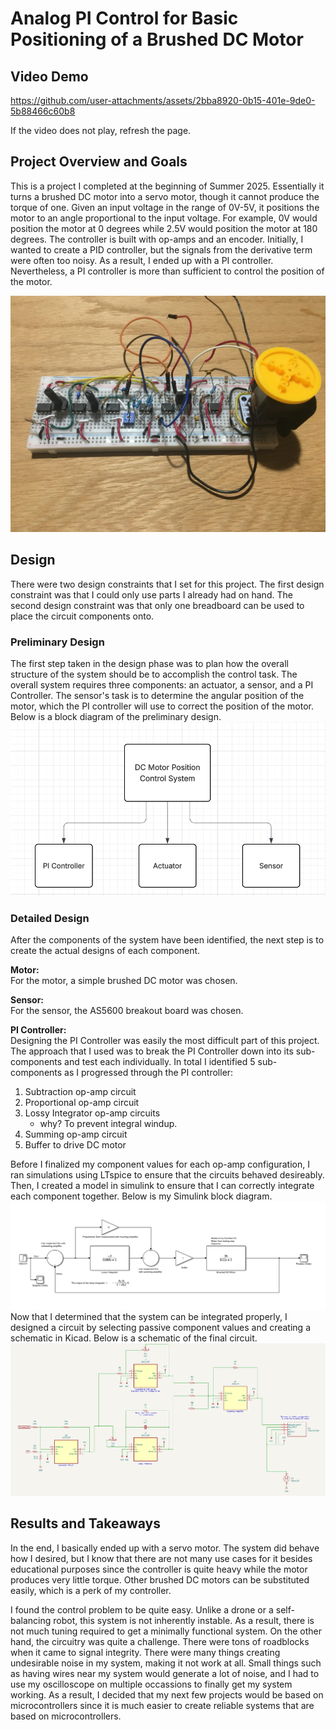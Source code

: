 # Analog PI Control for Basic Positioning of a Brushed DC Motor

## Video Demo
https://github.com/user-attachments/assets/2bba8920-0b15-401e-9de0-5b88466c60b8

If the video does not play, refresh the page.

## Project Overview and Goals
This is a project I completed at the beginning of Summer 2025. Essentially it turns a brushed DC motor into a servo motor, though it cannot produce the torque of one. Given an input voltage in the range of 0V-5V, it positions the motor to an angle proportional to the input voltage. For example, 0V would position the motor at 0 degrees while 2.5V would position the motor at 180 degrees. The controller is built with op-amps and an encoder. Initially, I wanted to create a PID controller, but the signals from the derivative term were often too noisy. As a result, I ended up with a PI controller. Nevertheless, a PI controller is more than sufficient to control the position of the motor.

![Motor Controller](images/IMG_3965.JPG)

## Design
There were two design constraints that I set for this project. The first design constraint was that I could only use parts I already had on hand. The second design constraint was that only one breadboard can be used to place the circuit components onto.

### Preliminary Design
The first step taken in the design phase was to plan how the overall structure of the system should be to accomplish the control task. The overall system requires three components: an actuator, a sensor, and a PI Controller. The sensor's task is to determine the angular position of the motor, which the PI controller will use to correct the position of the motor. Below is a block diagram of the preliminary design. <br>
![Preliminary Design Diagram](<images/Preliminary Design.png>)

### Detailed Design
After the components of the system have been identified, the next step is to create the actual designs of each component.

**Motor:**<br>
For the motor, a simple brushed DC motor was chosen.

**Sensor:**<br>
For the sensor, the AS5600 breakout board was chosen. 

**PI Controller:**<br>
Designing the PI Controller was easily the most difficult part of this project. The approach that I used was to break the PI Controller down into its sub-components and test each individually. In total I identified 5 sub-components as I progressed through the PI controller:

1. Subtraction op-amp circuit
2. Proportional op-amp circuit
3. Lossy Integrator op-amp circuits
    * why? To prevent integral windup.
4. Summing op-amp circuit
5. Buffer to drive DC motor

Before I finalized my component values for each op-amp configuration, I ran simulations using LTspice to ensure that the circuits behaved desireably. Then, I created a model in simulink to ensure that I can correctly integrate each component together. Below is my Simulink block diagram.
![Simulink Block Diagram](<images/Simulink Example.png>) <br>
Now that I determined that the system can be integrated properly, I designed a circuit by selecting passive component values and creating a schematic in Kicad. Below is a schematic of the final circuit.
![KiCad Schematic](<images/KiCad Schematic.png>)
## Results and Takeaways
In the end, I basically ended up with a servo motor. The system did behave how I desired, but I know that there are not many use cases for it besides educational purposes since the controller is quite heavy while the motor produces very little torque. Other brushed DC motors can be substituted easily, which is a perk of my controller.

I found the control problem to be quite easy. Unlike a drone or a self-balancing robot, this system is not inherently instable. As a result, there is not much tuning required to get a minimally functional system. On the other hand, the circuitry was quite a challenge. There were tons of roadblocks when it came to signal integrity. There were many things creating undesirable noise in my system, making it not work at all. Small things such as having wires near my system would generate a lot of noise, and I had to use my oscilloscope on multiple occassions to finally get my system working. As a result, I decided that my next few projects would be based on microcontrollers since it is much easier to create reliable systems that are based on microcontrollers.
